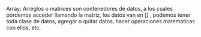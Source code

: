 Array: Arreglos o matrices son contenedores de datos, a los cuales pordemos acceder llamando la matriz, los datos van en [] , podemos tener toda clase de datos, agregar o quitar datos, hacer operaciones matematicas con ellos, etc.